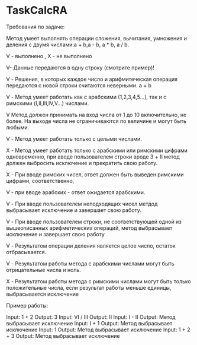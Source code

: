 # TaskCalcRA

<p dir="auto">Требования по задаче:</p>
<p dir="auto">Метод умеет выполнять операции сложения, вычитания, умножения и деления с двумя числами:a + b,a - b, a * b, a / b.</p>
<p dir="auto">V - выполнено , X - не выполнено</p>
<p dir="auto">V- Данные передаются в одну строку (смотрите пример)!</p>
<p dir="auto">V - Решения, в которых каждое число и арифмитеческая операция передаются с новой строки считаются неверными. a + b</p>
<p dir="auto">V - Метод умеет работать как с арабскими (1,2,3,4,5&hellip;), так и с римскими (I,II,III,IV,V&hellip;) числами.</p>
<p dir="auto">V Метод должен принимать на вход числа от 1 до 10 включительно, не более. На выходе числа не ограничиваются по величине и могут быть любыми.</p>
<p dir="auto">V - Метод умеет работать только с целыми числами.</p>
<p dir="auto">X - Метод умеет работать только с арабскими или римскими цифрами одновременно, при вводе пользователем строки вроде 3 + II метод должен выбросить исключение и прекратить свою работу.</p>
<p dir="auto">X - При вводе римских чисел, ответ должен быть выведен римскими цифрами, соответственно,</p>
<p dir="auto">V - при вводе арабских - ответ ожидается арабскими.</p>
<p dir="auto">V - При вводе пользователем неподходящих чисел метдод выбрасывает исключение и завершает свою работу.</p>
<p dir="auto">V - При вводе пользователем строки, не соответствующей одной из вышеописанных арифметических операций, метод выбрасывает исключение и завершает свою работу</p>
<p dir="auto">V - Результатом операции деления является целое число, остаток отбрасывается.</p>
<p dir="auto">V - Результатом работы метода с арабскими числами могут быть отрицательные числа и ноль.</p>
<p dir="auto">X - Результатом работы метода с римскими числами могут быть только положительные числа, если результат работы меньше единицы, выбрасывается исключение</p>
<p dir="auto">Пример работы:</p>
<p dir="auto">Input: 1 + 2 Output: 3 Input: VI / III Output: II Input: I - II Output: Метод выбрасывает исключение Input: I + 1 Output: Метод выбрасывает исключение Input: 1 Output: Метод выбрасывает исключение Input: 1 + 2 + 3 Output: Метод выбрасывает исключение</p>
